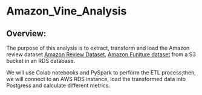 # Amazon_Vine_Analysis

## Overview:
The purpose of this analysis is to extract, transform and load the Amazon review dataset
[Amazon Review Dataset](https://s3.amazonaws.com/amazon-reviews-pds/tsv/index.txt),
[Amazon Funiture dataset](https://s3.amazonaws.com/amazon-reviews-pds/tsv/amazon_reviews_us_Furniture_v1_00.tsv.gz)
from a S3 bucket in an RDS database.

We will use Colab notebooks and PySpark to perform the ETL process;then, we will connect to an AWS RDS instance, load the transformed data into Postgress and calculate different metrics. 

